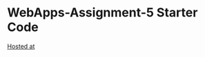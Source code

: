 # WebApps-Assignment-5 Starter Code
[Hosted at]( https://44-563-web-apps-s23.github.io/44563-webapps-s23-assignment5-Raghunw/plants.html)
